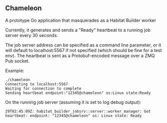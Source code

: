 ## Chameleon

A prototype Go application that masquerades as a Habitat Builder worker

Currently, it generates and sends a "Ready" heartbeat to a running job server every 30 seconds.

The job server address can be specified as a command line parameter, or it will default to localhost:5567 if not specified (which should be fine for a test env). The heartbeat is sent as a Protobuf-encoded message over a ZMQ Pub socket.

Example:
```
./chameleon
Connecting to localhost:5567
Waiting for connection to complete
Sending heartbeat endpoint:"12345@chameleon" os:Linux state:Ready
```

On the running job server (assuming it is set to log debug output):
```
29T02:45:09Z: habitat_builder_jobsrv::server::worker_manager: Got heartbeat: endpoint: "12345@chameleon" os: Linux state: Ready
```
